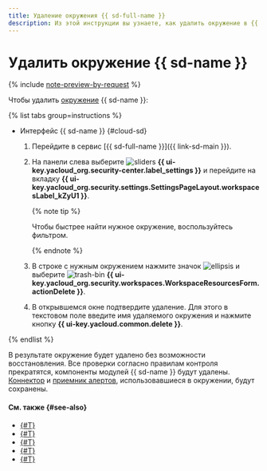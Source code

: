 ```yaml
---
title: Удаление окружения {{ sd-full-name }}
description: Из этой инструкции вы узнаете, как удалить окружение в {{ sd-full-name }}.
---
```


# Удалить окружение {{ sd-name }}

{% include [note-preview-by-request](../../../_includes/note-preview-by-request.md) %}

Чтобы удалить [окружение](../../concepts/workspace.md) {{ sd-name }}:

{% list tabs group=instructions %}

- Интерфейс {{ sd-name }} {#cloud-sd}

  1. Перейдите в сервис [{{ sd-full-name }}]({{ link-sd-main }}).
  1. На панели слева выберите ![sliders](../../../_assets/console-icons/sliders.svg) **{{ ui-key.yacloud_org.security-center.label_settings }}** и перейдите на вкладку **{{ ui-key.yacloud_org.security.settings.SettingsPageLayout.workspacesLabel_kZyU1 }}**.

      {% note tip %}

      Чтобы быстрее найти нужное окружение, воспользуйтесь фильтром.

      {% endnote %}

  1. В строке с нужным окружением нажмите значок ![ellipsis](../../../_assets/console-icons/ellipsis.svg) и выберите ![trash-bin](../../../_assets/console-icons/trash-bin.svg) **{{ ui-key.yacloud_org.security.workspaces.WorkspaceResourcesForm.actionDelete }}**.
  1. В открывшемся окне подтвердите удаление. Для этого в текстовом поле введите имя удаляемого окружения и нажмите кнопку **{{ ui-key.yacloud.common.delete }}**.

{% endlist %}

В результате окружение будет удалено без возможности восстановления. Все проверки согласно правилам контроля прекратятся, компоненты модулей {{ sd-name }} будут удалены. [Коннектор](../../concepts/workspace.md#connectors) и [приемник алертов](../../concepts/workspace.md#alert-sinks), использовавшиеся в окружении, будут сохранены.

#### См. также {#see-also}

* [{#T}](../../concepts/workspace.md)
* [{#T}](./create.md)
* [{#T}](./view-dashboard.md)
* [{#T}](./update.md)
* [{#T}](./manage-access.md)